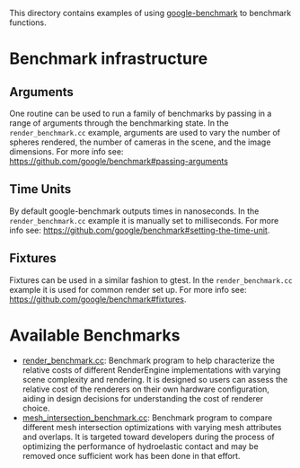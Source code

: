 This directory contains examples of using
[google-benchmark](https://github.com/google/benchmark) to benchmark
functions.

# Benchmark infrastructure

## Arguments

One routine can be used to run a family of benchmarks by passing in a range of
arguments through the benchmarking state. In the `render_benchmark.cc` example,
arguments are used to vary the number of spheres rendered, the number of cameras
in the scene, and the image dimensions. For more info see:
https://github.com/google/benchmark#passing-arguments

## Time Units

By default google-benchmark outputs times in nanoseconds. In the
`render_benchmark.cc` example it is manually set to milliseconds. For more info
see: https://github.com/google/benchmark#setting-the-time-unit.

## Fixtures

Fixtures can be used in a similar fashion to gtest. In the
`render_benchmark.cc` example it is used for common render set up. For more
info see: https://github.com/google/benchmark#fixtures.

# Available Benchmarks

* [render_benchmark.cc](./render_benchmark.cc):
Benchmark program to help characterize the relative costs of different
RenderEngine implementations with varying scene complexity and rendering. It is
designed so users can assess the relative cost of the renderers on their own
hardware configuration, aiding in design decisions for understanding the cost of
renderer choice.
* [mesh_intersection_benchmark.cc](./mesh_intersection_benchmark.cc):
Benchmark program to compare different mesh intersection optimizations with
varying mesh attributes and overlaps. It is targeted toward developers during
the process of optimizing the performance of hydroelastic contact and may be
removed once sufficient work has been done in that effort.
